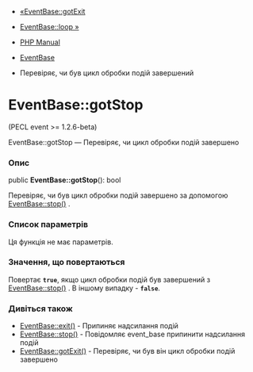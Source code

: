 - [«EventBase::gotExit](eventbase.gotexit.md)
- [EventBase::loop »](eventbase.loop.md)

- [PHP Manual](index.md)
- [EventBase](class.eventbase.md)
- Перевіряє, чи був цикл обробки подій завершений

# EventBase::gotStop

(PECL event \>= 1.2.6-beta)

EventBase::gotStop — Перевіряє, чи цикл обробки подій завершено

### Опис

public **EventBase::gotStop**(): bool

Перевіряє, чи був цикл обробки подій завершено за допомогою
[EventBase::stop()](eventbase.stop.md) .

### Список параметрів

Ця функція не має параметрів.

### Значення, що повертаються

Повертає **`true`**, якщо цикл обробки подій був завершений з
[EventBase::stop()](eventbase.stop.md) . В іншому випадку -
**`false`**.

### Дивіться також

- [EventBase::exit()](eventbase.exit.md) - Припиняє надсилання
подій
- [EventBase::stop()](eventbase.stop.md) - Повідомляє event_base
припинити надсилання подій
- [EventBase::gotExit()](eventbase.gotexit.md) - Перевіряє, чи був він
цикл обробки подій завершено
